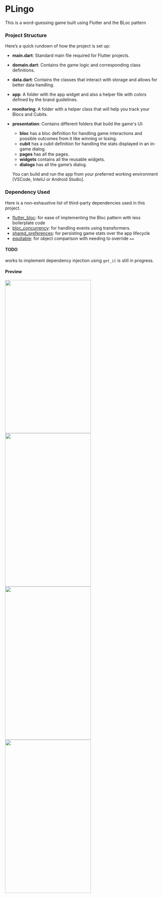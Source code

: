 # PLingo
This is a word-guessing game built using Flutter and the BLoc pattern

### Project Structure
Here’s a quick rundown of how the project is set up:

- **main.dart**: Standard main file required for Flutter projects.
- **domain.dart**: Contains the game logic and corresponding class definitions.
- **data.dart**: Contains the classes that interact with storage and allows for better data handling.
- **app**: A folder with the app widget and also a helper file with colors defined by the brand guidelines.
- **monitoring**: A folder with a helper class that will help you track your Blocs and Cubits.
- **presentation**: Contains different folders that build the game's UI:
  - **bloc** has a bloc definition for handling game interactions and possible outcomes from it like winning or losing.
  - **cubit** has a cubit definition for handling the stats displayed in an in-game dialog.
  - **pages** has all the pages.
  - **widgets** contains all the reusable widgets.
  - **dialogs** has all the game’s dialog.

  You can build and run the app from your preferred working environment [VSCode, InteliJ or Android Studio].

### Dependency Used
Here is a non-exhaustive list of third-party dependencies used in this project.

- [flutter_bloc](https://pub.dev/packages/flutter_bloc): for ease of implementing the Bloc pattern with less boilerplate code
- [bloc_concurrency](https://pub.dev/packages/bloc_concurrency): for handling events using transformers.
- [shared_preferences](https://pub.dev/packages/shared_preferences): for persisting game stats over the app lifecycle
- [equitable](https://pub.dev/packages/equatable): for object comparison with needing to override `==`

#### TODO
works to implement dependency injection using `get_it` is still in progress.


#### Preview
<img src="https://github.com/user-attachments/assets/7c9aedf4-1658-4b02-b3ff-2834547ce0e9" height=500 width=280 />
<img src="https://github.com/user-attachments/assets/a086bf07-0802-41a0-89fe-2786a88e76af" height=500 width=280 />
<img src="https://github.com/user-attachments/assets/766c59c9-2441-461d-b682-e07b7f0dcae9" height=500 width=280 />
<img src="https://github.com/user-attachments/assets/853c188c-9ec6-4a32-9e33-712c490e269b" height=500 width=280 />




